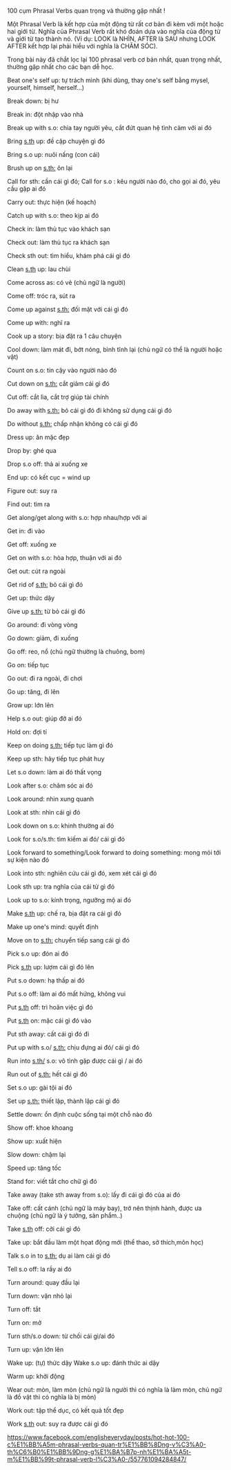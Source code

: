 100 cụm Phrasal Verbs quan trọng và thường gặp nhất !

Một Phrasal Verb là kết hợp của một động từ rất cơ bản đi kèm với một hoặc hai giới từ. Nghĩa của Phrasal Verb rất khó đoán dựa vào nghĩa của động từ và giới từ tạo thành nó. (Ví dụ: LOOK là NHÌN, AFTER là SAU nhưng LOOK AFTER kết hợp lại phải hiểu với nghĩa là CHĂM SÓC).

Trong bài này đã chắt lọc lại 100 phrasal verb cơ bản nhất, quan trọng nhất, thường gặp nhất cho các bạn dễ học.

Beat one's self up: tự trách mình (khi dùng, thay one's self bằng mysel, yourself, himself, herself...)

Break down: bị hư

Break in: đột nhập vào nhà

Break up with s.o: chia tay người yêu, cắt đứt quan hệ tình cảm với ai đó

Bring [s.th](https://l.facebook.com/l.php?u=http%3A%2F%2Fs.th%2F&h=AT0wXsNixgRg-KX43_8w9DgouO6RCAPAaC3nZXxumemHSeA-FOmPJyNn7TFrBKxpIqaq8lGOJchGDG_JC5_e0tbrKG8Ed70Yg-lwfhDt9HkadzmueNMjBgTBFNXmKq2OejPPpxJAU9c4dOEJq461-sPAkfPd5CBd74Oz&__tn__=-UK-R&c[0]=AT2WcV5x60VUYEgoT-rhmOoIbNMEl5EtSz0ir_IUGyHoAbI0JjIqkd1ZZ-eYcZgMgEHiU3LoGxXRuOqGQgznN-CU6awScWr40TkjB19sZPstXJvZepbSvJkLbY2PkgrV9HGJlrl8XaHRSmVh-h_d3W5qHfkRkYQLOklfaPqRDCILM9_r77af4C6MSe8W) up: đề cập chuyện gì đó

Bring s.o up: nuôi nấng (con cái)

Brush up on [s.th:](http://s.th/) ôn lại

Call for sth: cần cái gì đó; Call for s.o : kêu người nào đó, cho gọi ai đó, yêu cầu gặp ai đó

Carry out: thực hiện (kế hoạch)

Catch up with s.o: theo kịp ai đó

Check in: làm thủ tục vào khách sạn

Check out: làm thủ tục ra khách sạn

Check sth out: tìm hiểu, khám phá cái gì đó

Clean [s.th](https://l.facebook.com/l.php?u=http%3A%2F%2Fs.th%2F&h=AT0wXsNixgRg-KX43_8w9DgouO6RCAPAaC3nZXxumemHSeA-FOmPJyNn7TFrBKxpIqaq8lGOJchGDG_JC5_e0tbrKG8Ed70Yg-lwfhDt9HkadzmueNMjBgTBFNXmKq2OejPPpxJAU9c4dOEJq461-sPAkfPd5CBd74Oz&__tn__=-UK-R&c[0]=AT2WcV5x60VUYEgoT-rhmOoIbNMEl5EtSz0ir_IUGyHoAbI0JjIqkd1ZZ-eYcZgMgEHiU3LoGxXRuOqGQgznN-CU6awScWr40TkjB19sZPstXJvZepbSvJkLbY2PkgrV9HGJlrl8XaHRSmVh-h_d3W5qHfkRkYQLOklfaPqRDCILM9_r77af4C6MSe8W) up: lau chùi

Come across as: có vẻ (chủ ngữ là người)

Come off: tróc ra, sút ra

Come up against [s.th:](https://l.facebook.com/l.php?u=http%3A%2F%2Fs.th%2F&h=AT0wXsNixgRg-KX43_8w9DgouO6RCAPAaC3nZXxumemHSeA-FOmPJyNn7TFrBKxpIqaq8lGOJchGDG_JC5_e0tbrKG8Ed70Yg-lwfhDt9HkadzmueNMjBgTBFNXmKq2OejPPpxJAU9c4dOEJq461-sPAkfPd5CBd74Oz&__tn__=-UK-R&c[0]=AT2WcV5x60VUYEgoT-rhmOoIbNMEl5EtSz0ir_IUGyHoAbI0JjIqkd1ZZ-eYcZgMgEHiU3LoGxXRuOqGQgznN-CU6awScWr40TkjB19sZPstXJvZepbSvJkLbY2PkgrV9HGJlrl8XaHRSmVh-h_d3W5qHfkRkYQLOklfaPqRDCILM9_r77af4C6MSe8W) đối mặt với cái gì đó

Come up with: nghĩ ra

Cook up a story: bịa đặt ra 1 câu chuyện

Cool down: làm mát đi, bớt nóng, bình tĩnh lại (chủ ngữ có thể là người hoặc vật)

Count on s.o: tin cậy vào người nào đó

Cut down on [s.th:](https://l.facebook.com/l.php?u=http%3A%2F%2Fs.th%2F&h=AT0wXsNixgRg-KX43_8w9DgouO6RCAPAaC3nZXxumemHSeA-FOmPJyNn7TFrBKxpIqaq8lGOJchGDG_JC5_e0tbrKG8Ed70Yg-lwfhDt9HkadzmueNMjBgTBFNXmKq2OejPPpxJAU9c4dOEJq461-sPAkfPd5CBd74Oz&__tn__=-UK-R&c[0]=AT2WcV5x60VUYEgoT-rhmOoIbNMEl5EtSz0ir_IUGyHoAbI0JjIqkd1ZZ-eYcZgMgEHiU3LoGxXRuOqGQgznN-CU6awScWr40TkjB19sZPstXJvZepbSvJkLbY2PkgrV9HGJlrl8XaHRSmVh-h_d3W5qHfkRkYQLOklfaPqRDCILM9_r77af4C6MSe8W) cắt giảm cái gì đó

Cut off: cắt lìa, cắt trợ giúp tài chính

Do away with [s.th:](https://l.facebook.com/l.php?u=http%3A%2F%2Fs.th%2F&h=AT0wXsNixgRg-KX43_8w9DgouO6RCAPAaC3nZXxumemHSeA-FOmPJyNn7TFrBKxpIqaq8lGOJchGDG_JC5_e0tbrKG8Ed70Yg-lwfhDt9HkadzmueNMjBgTBFNXmKq2OejPPpxJAU9c4dOEJq461-sPAkfPd5CBd74Oz&__tn__=-UK-R&c[0]=AT2WcV5x60VUYEgoT-rhmOoIbNMEl5EtSz0ir_IUGyHoAbI0JjIqkd1ZZ-eYcZgMgEHiU3LoGxXRuOqGQgznN-CU6awScWr40TkjB19sZPstXJvZepbSvJkLbY2PkgrV9HGJlrl8XaHRSmVh-h_d3W5qHfkRkYQLOklfaPqRDCILM9_r77af4C6MSe8W) bỏ cái gì đó đi không sử dụng cái gì đó

Do without [s.th:](https://l.facebook.com/l.php?u=http%3A%2F%2Fs.th%2F&h=AT0wXsNixgRg-KX43_8w9DgouO6RCAPAaC3nZXxumemHSeA-FOmPJyNn7TFrBKxpIqaq8lGOJchGDG_JC5_e0tbrKG8Ed70Yg-lwfhDt9HkadzmueNMjBgTBFNXmKq2OejPPpxJAU9c4dOEJq461-sPAkfPd5CBd74Oz&__tn__=-UK-R&c[0]=AT2WcV5x60VUYEgoT-rhmOoIbNMEl5EtSz0ir_IUGyHoAbI0JjIqkd1ZZ-eYcZgMgEHiU3LoGxXRuOqGQgznN-CU6awScWr40TkjB19sZPstXJvZepbSvJkLbY2PkgrV9HGJlrl8XaHRSmVh-h_d3W5qHfkRkYQLOklfaPqRDCILM9_r77af4C6MSe8W) chấp nhận không có cái gì đó

Dress up: ăn mặc đẹp

Drop by: ghé qua

Drop s.o off: thả ai xuống xe

End up: có kết cục = wind up

Figure out: suy ra

Find out: tìm ra

Get along/get along with s.o: hợp nhau/hợp với ai

Get in: đi vào

Get off: xuống xe

Get on with s.o: hòa hợp, thuận với ai đó

Get out: cút ra ngoài

Get rid of [s.th:](https://l.facebook.com/l.php?u=http%3A%2F%2Fs.th%2F&h=AT0wXsNixgRg-KX43_8w9DgouO6RCAPAaC3nZXxumemHSeA-FOmPJyNn7TFrBKxpIqaq8lGOJchGDG_JC5_e0tbrKG8Ed70Yg-lwfhDt9HkadzmueNMjBgTBFNXmKq2OejPPpxJAU9c4dOEJq461-sPAkfPd5CBd74Oz&__tn__=-UK-R&c[0]=AT2WcV5x60VUYEgoT-rhmOoIbNMEl5EtSz0ir_IUGyHoAbI0JjIqkd1ZZ-eYcZgMgEHiU3LoGxXRuOqGQgznN-CU6awScWr40TkjB19sZPstXJvZepbSvJkLbY2PkgrV9HGJlrl8XaHRSmVh-h_d3W5qHfkRkYQLOklfaPqRDCILM9_r77af4C6MSe8W) bỏ cái gì đó

Get up: thức dậy

Give up [s.th:](https://l.facebook.com/l.php?u=http%3A%2F%2Fs.th%2F&h=AT0wXsNixgRg-KX43_8w9DgouO6RCAPAaC3nZXxumemHSeA-FOmPJyNn7TFrBKxpIqaq8lGOJchGDG_JC5_e0tbrKG8Ed70Yg-lwfhDt9HkadzmueNMjBgTBFNXmKq2OejPPpxJAU9c4dOEJq461-sPAkfPd5CBd74Oz&__tn__=-UK-R&c[0]=AT2WcV5x60VUYEgoT-rhmOoIbNMEl5EtSz0ir_IUGyHoAbI0JjIqkd1ZZ-eYcZgMgEHiU3LoGxXRuOqGQgznN-CU6awScWr40TkjB19sZPstXJvZepbSvJkLbY2PkgrV9HGJlrl8XaHRSmVh-h_d3W5qHfkRkYQLOklfaPqRDCILM9_r77af4C6MSe8W) từ bỏ cái gì đó

Go around: đi vòng vòng

Go down: giảm, đi xuống

Go off: reo, nổ (chủ ngữ thường là chuông, bom)

Go on: tiếp tục

Go out: đi ra ngoài, đi chơi

Go up: tăng, đi lên

Grow up: lớn lên

Help s.o out: giúp đỡ ai đó

Hold on: đợi tí

Keep on doing [s.th:](https://l.facebook.com/l.php?u=http%3A%2F%2Fs.th%2F&h=AT0wXsNixgRg-KX43_8w9DgouO6RCAPAaC3nZXxumemHSeA-FOmPJyNn7TFrBKxpIqaq8lGOJchGDG_JC5_e0tbrKG8Ed70Yg-lwfhDt9HkadzmueNMjBgTBFNXmKq2OejPPpxJAU9c4dOEJq461-sPAkfPd5CBd74Oz&__tn__=-UK-R&c[0]=AT2WcV5x60VUYEgoT-rhmOoIbNMEl5EtSz0ir_IUGyHoAbI0JjIqkd1ZZ-eYcZgMgEHiU3LoGxXRuOqGQgznN-CU6awScWr40TkjB19sZPstXJvZepbSvJkLbY2PkgrV9HGJlrl8XaHRSmVh-h_d3W5qHfkRkYQLOklfaPqRDCILM9_r77af4C6MSe8W) tiếp tục làm gì đó

Keep up sth: hãy tiếp tục phát huy

Let s.o down: làm ai đó thất vọng

Look after s.o: chăm sóc ai đó

Look around: nhìn xung quanh

Look at sth: nhìn cái gì đó

Look down on s.o: khinh thường ai đó

Look for s.o/s.th: tìm kiếm ai đó/ cái gì đó

Look forward to something/Look forward to doing something: mong mỏi tới sự kiện nào đó

Look into sth: nghiên cứu cái gì đó, xem xét cái gì đó

Look sth up: tra nghĩa của cái từ gì đó

Look up to s.o: kính trọng, ngưỡng mộ ai đó

Make [s.th](https://l.facebook.com/l.php?u=http%3A%2F%2Fs.th%2F&h=AT0wXsNixgRg-KX43_8w9DgouO6RCAPAaC3nZXxumemHSeA-FOmPJyNn7TFrBKxpIqaq8lGOJchGDG_JC5_e0tbrKG8Ed70Yg-lwfhDt9HkadzmueNMjBgTBFNXmKq2OejPPpxJAU9c4dOEJq461-sPAkfPd5CBd74Oz&__tn__=-UK-R&c[0]=AT2WcV5x60VUYEgoT-rhmOoIbNMEl5EtSz0ir_IUGyHoAbI0JjIqkd1ZZ-eYcZgMgEHiU3LoGxXRuOqGQgznN-CU6awScWr40TkjB19sZPstXJvZepbSvJkLbY2PkgrV9HGJlrl8XaHRSmVh-h_d3W5qHfkRkYQLOklfaPqRDCILM9_r77af4C6MSe8W) up: chế ra, bịa đặt ra cái gì đó

Make up one's mind: quyết định

Move on to [s.th:](https://l.facebook.com/l.php?u=http%3A%2F%2Fs.th%2F&h=AT0wXsNixgRg-KX43_8w9DgouO6RCAPAaC3nZXxumemHSeA-FOmPJyNn7TFrBKxpIqaq8lGOJchGDG_JC5_e0tbrKG8Ed70Yg-lwfhDt9HkadzmueNMjBgTBFNXmKq2OejPPpxJAU9c4dOEJq461-sPAkfPd5CBd74Oz&__tn__=-UK-R&c[0]=AT2WcV5x60VUYEgoT-rhmOoIbNMEl5EtSz0ir_IUGyHoAbI0JjIqkd1ZZ-eYcZgMgEHiU3LoGxXRuOqGQgznN-CU6awScWr40TkjB19sZPstXJvZepbSvJkLbY2PkgrV9HGJlrl8XaHRSmVh-h_d3W5qHfkRkYQLOklfaPqRDCILM9_r77af4C6MSe8W) chuyển tiếp sang cái gì đó

Pick s.o up: đón ai đó

Pick [s.th](https://l.facebook.com/l.php?u=http%3A%2F%2Fs.th%2F&h=AT0wXsNixgRg-KX43_8w9DgouO6RCAPAaC3nZXxumemHSeA-FOmPJyNn7TFrBKxpIqaq8lGOJchGDG_JC5_e0tbrKG8Ed70Yg-lwfhDt9HkadzmueNMjBgTBFNXmKq2OejPPpxJAU9c4dOEJq461-sPAkfPd5CBd74Oz&__tn__=-UK-R&c[0]=AT2WcV5x60VUYEgoT-rhmOoIbNMEl5EtSz0ir_IUGyHoAbI0JjIqkd1ZZ-eYcZgMgEHiU3LoGxXRuOqGQgznN-CU6awScWr40TkjB19sZPstXJvZepbSvJkLbY2PkgrV9HGJlrl8XaHRSmVh-h_d3W5qHfkRkYQLOklfaPqRDCILM9_r77af4C6MSe8W) up: lượm cái gì đó lên

Put s.o down: hạ thấp ai đó

Put s.o off: làm ai đó mất hứng, không vui

Put [s.th](https://l.facebook.com/l.php?u=http%3A%2F%2Fs.th%2F&h=AT0wXsNixgRg-KX43_8w9DgouO6RCAPAaC3nZXxumemHSeA-FOmPJyNn7TFrBKxpIqaq8lGOJchGDG_JC5_e0tbrKG8Ed70Yg-lwfhDt9HkadzmueNMjBgTBFNXmKq2OejPPpxJAU9c4dOEJq461-sPAkfPd5CBd74Oz&__tn__=-UK-R&c[0]=AT2WcV5x60VUYEgoT-rhmOoIbNMEl5EtSz0ir_IUGyHoAbI0JjIqkd1ZZ-eYcZgMgEHiU3LoGxXRuOqGQgznN-CU6awScWr40TkjB19sZPstXJvZepbSvJkLbY2PkgrV9HGJlrl8XaHRSmVh-h_d3W5qHfkRkYQLOklfaPqRDCILM9_r77af4C6MSe8W) off: trì hoãn việc gì đó

Put [s.th](https://l.facebook.com/l.php?u=http%3A%2F%2Fs.th%2F&h=AT0wXsNixgRg-KX43_8w9DgouO6RCAPAaC3nZXxumemHSeA-FOmPJyNn7TFrBKxpIqaq8lGOJchGDG_JC5_e0tbrKG8Ed70Yg-lwfhDt9HkadzmueNMjBgTBFNXmKq2OejPPpxJAU9c4dOEJq461-sPAkfPd5CBd74Oz&__tn__=-UK-R&c[0]=AT2WcV5x60VUYEgoT-rhmOoIbNMEl5EtSz0ir_IUGyHoAbI0JjIqkd1ZZ-eYcZgMgEHiU3LoGxXRuOqGQgznN-CU6awScWr40TkjB19sZPstXJvZepbSvJkLbY2PkgrV9HGJlrl8XaHRSmVh-h_d3W5qHfkRkYQLOklfaPqRDCILM9_r77af4C6MSe8W) on: mặc cái gì đó vào

Put sth away: cất cái gì đó đi

Put up with s.o/ [s.th:](https://l.facebook.com/l.php?u=http%3A%2F%2Fs.th%2F&h=AT0wXsNixgRg-KX43_8w9DgouO6RCAPAaC3nZXxumemHSeA-FOmPJyNn7TFrBKxpIqaq8lGOJchGDG_JC5_e0tbrKG8Ed70Yg-lwfhDt9HkadzmueNMjBgTBFNXmKq2OejPPpxJAU9c4dOEJq461-sPAkfPd5CBd74Oz&__tn__=-UK-R&c[0]=AT2WcV5x60VUYEgoT-rhmOoIbNMEl5EtSz0ir_IUGyHoAbI0JjIqkd1ZZ-eYcZgMgEHiU3LoGxXRuOqGQgznN-CU6awScWr40TkjB19sZPstXJvZepbSvJkLbY2PkgrV9HGJlrl8XaHRSmVh-h_d3W5qHfkRkYQLOklfaPqRDCILM9_r77af4C6MSe8W) chịu đựng ai đó/ cái gì đó

Run into [s.th/](https://l.facebook.com/l.php?u=http%3A%2F%2Fs.th%2F&h=AT0wXsNixgRg-KX43_8w9DgouO6RCAPAaC3nZXxumemHSeA-FOmPJyNn7TFrBKxpIqaq8lGOJchGDG_JC5_e0tbrKG8Ed70Yg-lwfhDt9HkadzmueNMjBgTBFNXmKq2OejPPpxJAU9c4dOEJq461-sPAkfPd5CBd74Oz&__tn__=-UK-R&c[0]=AT2WcV5x60VUYEgoT-rhmOoIbNMEl5EtSz0ir_IUGyHoAbI0JjIqkd1ZZ-eYcZgMgEHiU3LoGxXRuOqGQgznN-CU6awScWr40TkjB19sZPstXJvZepbSvJkLbY2PkgrV9HGJlrl8XaHRSmVh-h_d3W5qHfkRkYQLOklfaPqRDCILM9_r77af4C6MSe8W) s.o: vô tình gặp được cái gì / ai đó

Run out of [s.th:](https://l.facebook.com/l.php?u=http%3A%2F%2Fs.th%2F&h=AT0wXsNixgRg-KX43_8w9DgouO6RCAPAaC3nZXxumemHSeA-FOmPJyNn7TFrBKxpIqaq8lGOJchGDG_JC5_e0tbrKG8Ed70Yg-lwfhDt9HkadzmueNMjBgTBFNXmKq2OejPPpxJAU9c4dOEJq461-sPAkfPd5CBd74Oz&__tn__=-UK-R&c[0]=AT2WcV5x60VUYEgoT-rhmOoIbNMEl5EtSz0ir_IUGyHoAbI0JjIqkd1ZZ-eYcZgMgEHiU3LoGxXRuOqGQgznN-CU6awScWr40TkjB19sZPstXJvZepbSvJkLbY2PkgrV9HGJlrl8XaHRSmVh-h_d3W5qHfkRkYQLOklfaPqRDCILM9_r77af4C6MSe8W) hết cái gì đó

Set s.o up: gài tội ai đó

Set up [s.th:](https://l.facebook.com/l.php?u=http%3A%2F%2Fs.th%2F&h=AT0wXsNixgRg-KX43_8w9DgouO6RCAPAaC3nZXxumemHSeA-FOmPJyNn7TFrBKxpIqaq8lGOJchGDG_JC5_e0tbrKG8Ed70Yg-lwfhDt9HkadzmueNMjBgTBFNXmKq2OejPPpxJAU9c4dOEJq461-sPAkfPd5CBd74Oz&__tn__=-UK-R&c[0]=AT2WcV5x60VUYEgoT-rhmOoIbNMEl5EtSz0ir_IUGyHoAbI0JjIqkd1ZZ-eYcZgMgEHiU3LoGxXRuOqGQgznN-CU6awScWr40TkjB19sZPstXJvZepbSvJkLbY2PkgrV9HGJlrl8XaHRSmVh-h_d3W5qHfkRkYQLOklfaPqRDCILM9_r77af4C6MSe8W) thiết lập, thành lập cái gì đó

Settle down: ổn định cuộc sống tại một chỗ nào đó

Show off: khoe khoang

Show up: xuất hiện

Slow down: chậm lại

Speed up: tăng tốc

Stand for: viết tắt cho chữ gì đó

Take away (take sth away from s.o): lấy đi cái gì đó của ai đó

Take off: cất cánh (chủ ngữ là máy bay), trở nên thịnh hành, được ưa chuộng (chủ ngữ là ý tưởng, sản phẩm..)

Take [s.th](https://l.facebook.com/l.php?u=http%3A%2F%2Fs.th%2F&h=AT0wXsNixgRg-KX43_8w9DgouO6RCAPAaC3nZXxumemHSeA-FOmPJyNn7TFrBKxpIqaq8lGOJchGDG_JC5_e0tbrKG8Ed70Yg-lwfhDt9HkadzmueNMjBgTBFNXmKq2OejPPpxJAU9c4dOEJq461-sPAkfPd5CBd74Oz&__tn__=-UK-R&c[0]=AT2WcV5x60VUYEgoT-rhmOoIbNMEl5EtSz0ir_IUGyHoAbI0JjIqkd1ZZ-eYcZgMgEHiU3LoGxXRuOqGQgznN-CU6awScWr40TkjB19sZPstXJvZepbSvJkLbY2PkgrV9HGJlrl8XaHRSmVh-h_d3W5qHfkRkYQLOklfaPqRDCILM9_r77af4C6MSe8W) off: cởi cái gì đó

Take up: bắt đầu làm một họat động mới (thể thao, sở thích,môn học)

Talk s.o in to [s.th:](https://l.facebook.com/l.php?u=http%3A%2F%2Fs.th%2F&h=AT0wXsNixgRg-KX43_8w9DgouO6RCAPAaC3nZXxumemHSeA-FOmPJyNn7TFrBKxpIqaq8lGOJchGDG_JC5_e0tbrKG8Ed70Yg-lwfhDt9HkadzmueNMjBgTBFNXmKq2OejPPpxJAU9c4dOEJq461-sPAkfPd5CBd74Oz&__tn__=-UK-R&c[0]=AT2WcV5x60VUYEgoT-rhmOoIbNMEl5EtSz0ir_IUGyHoAbI0JjIqkd1ZZ-eYcZgMgEHiU3LoGxXRuOqGQgznN-CU6awScWr40TkjB19sZPstXJvZepbSvJkLbY2PkgrV9HGJlrl8XaHRSmVh-h_d3W5qHfkRkYQLOklfaPqRDCILM9_r77af4C6MSe8W) dụ ai làm cái gì đó

Tell s.o off: la rầy ai đó

Turn around: quay đầu lại

Turn down: vặn nhỏ lại

Turn off: tắt

Turn on: mở

Turn sth/s.o down: từ chối cái gì/ai đó

Turn up: vặn lớn lên

Wake up: (tự) thức dậy Wake s.o up: đánh thức ai dậy

Warm up: khởi động

Wear out: mòn, làm mòn (chủ ngữ là người thì có nghĩa là làm mòn, chủ ngữ là đồ vật thì có nghĩa là bị mòn)

Work out: tập thể dục, có kết quả tốt đẹp

Work [s.th](https://l.facebook.com/l.php?u=http%3A%2F%2Fs.th%2F&h=AT0wXsNixgRg-KX43_8w9DgouO6RCAPAaC3nZXxumemHSeA-FOmPJyNn7TFrBKxpIqaq8lGOJchGDG_JC5_e0tbrKG8Ed70Yg-lwfhDt9HkadzmueNMjBgTBFNXmKq2OejPPpxJAU9c4dOEJq461-sPAkfPd5CBd74Oz&__tn__=-UK-R&c[0]=AT2WcV5x60VUYEgoT-rhmOoIbNMEl5EtSz0ir_IUGyHoAbI0JjIqkd1ZZ-eYcZgMgEHiU3LoGxXRuOqGQgznN-CU6awScWr40TkjB19sZPstXJvZepbSvJkLbY2PkgrV9HGJlrl8XaHRSmVh-h_d3W5qHfkRkYQLOklfaPqRDCILM9_r77af4C6MSe8W) out: suy ra được cái gì đó


https://www.facebook.com/englisheveryday/posts/hot-hot-100-c%E1%BB%A5m-phrasal-verbs-quan-tr%E1%BB%8Dng-v%C3%A0-th%C6%B0%E1%BB%9Dng-g%E1%BA%B7p-nh%E1%BA%A5t-m%E1%BB%99t-phrasal-verb-l%C3%A0-/557761094284847/